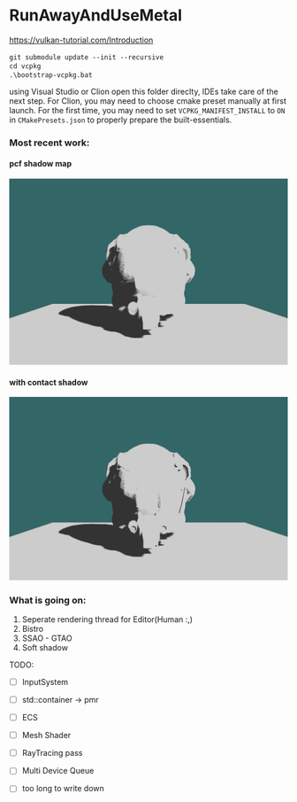 # RunAwayAndUseMetal
https://vulkan-tutorial.com/Introduction

```
git submodule update --init --recursive
cd vcpkg
.\bootstrap-vcpkg.bat
```
using Visual Studio or Clion open this folder direclty, IDEs take care of the next step.
For Clion, you may need to choose cmake preset manually at first launch.
For the first time, you may need to set `VCPKG_MANIFEST_INSTALL` to `ON` in `CMakePresets.json` to properly prepare the built-essentials.


### Most recent work:
#### pcf shadow map 
![pcf_shadowmap](./sample/shadow/WithoutContactShadow.png)

#### with contact shadow
![pcf_shadowmap](./sample/shadow/WithContactShadow.png)

### What is going on:
1. Seperate rendering thread for Editor(Human :,)
2. Bistro
3. SSAO - GTAO
4. Soft shadow

TODO:
 - [ ] InputSystem
 - [ ] std::container -> pmr
 - [ ] ECS
 - [ ] Mesh Shader
 - [ ] RayTracing pass
 - [ ] Multi Device Queue
 - [ ] too long to write down

